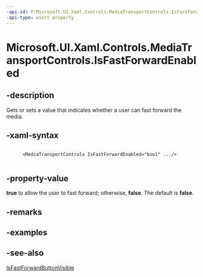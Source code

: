 ```yaml
---
-api-id: P:Microsoft.UI.Xaml.Controls.MediaTransportControls.IsFastForwardEnabled
-api-type: winrt property
---
```


<!-- Property syntax
public bool IsFastForwardEnabled { get;  set; }
-->

# Microsoft.UI.Xaml.Controls.MediaTransportControls.IsFastForwardEnabled

## -description
Gets or sets a value that indicates whether a user can fast forward the media.

## -xaml-syntax
```xaml

      <MediaTransportControls IsFastForwardEnabled="bool" .../>
    
```


## -property-value
**true** to allow the user to fast forward; otherwise, **false**. The default is **false**.

## -remarks

## -examples

## -see-also
[IsFastForwardButtonVisible](mediatransportcontrols_isfastforwardbuttonvisible.md)
